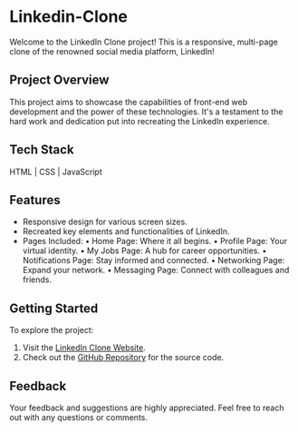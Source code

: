 # Linkedin-Clone

Welcome to the LinkedIn Clone project! This is a responsive, multi-page clone of the renowned social media platform, LinkedIn! 

## Project Overview

This project aims to showcase the capabilities of front-end web development and the power of these technologies. It's a testament to the hard work and dedication put into recreating the LinkedIn experience.

## Tech Stack

HTML | CSS | JavaScript

## Features

- Responsive design for various screen sizes.
- Recreated key elements and functionalities of LinkedIn.
- Pages Included:
  • Home Page: Where it all begins.
  • Profile Page: Your virtual identity.
  • My Jobs Page: A hub for career opportunities.
  • Notifications Page: Stay informed and connected.
  • Networking Page: Expand your network.
  • Messaging Page: Connect with colleagues and friends.

## Getting Started

To explore the project:
1. Visit the [LinkedIn Clone Website]( https://ishasahu16.github.io/Linkedin-Clone/ ).
2. Check out the [GitHub Repository]( https://github.com/IshaSahu16/Linkedin-Clone ) for the source code.

## Feedback

Your feedback and suggestions are highly appreciated. Feel free to reach out with any questions or comments.
